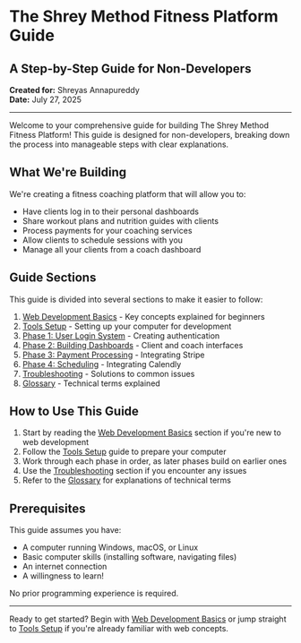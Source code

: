 # The Shrey Method Fitness Platform Guide
## A Step-by-Step Guide for Non-Developers

**Created for:** Shreyas Annapureddy  
**Date:** July 27, 2025

---

Welcome to your comprehensive guide for building The Shrey Method Fitness Platform! This guide is designed for non-developers, breaking down the process into manageable steps with clear explanations.

## What We're Building

We're creating a fitness coaching platform that will allow you to:

- Have clients log in to their personal dashboards
- Share workout plans and nutrition guides with clients
- Process payments for your coaching services
- Allow clients to schedule sessions with you
- Manage all your clients from a coach dashboard

## Guide Sections

This guide is divided into several sections to make it easier to follow:

1. [Web Development Basics](Web_Dev_Basics.md) - Key concepts explained for beginners
2. [Tools Setup](Tools_Setup.md) - Setting up your computer for development
3. [Phase 1: User Login System](Phase1_User_Login.md) - Creating authentication
4. [Phase 2: Building Dashboards](Phase2_Dashboards.md) - Client and coach interfaces
5. [Phase 3: Payment Processing](Phase3_Payments.md) - Integrating Stripe
6. [Phase 4: Scheduling](Phase4_Scheduling.md) - Integrating Calendly
7. [Troubleshooting](Troubleshooting.md) - Solutions to common issues
8. [Glossary](Glossary.md) - Technical terms explained

## How to Use This Guide

1. Start by reading the [Web Development Basics](Web_Dev_Basics.md) section if you're new to web development
2. Follow the [Tools Setup](Tools_Setup.md) guide to prepare your computer
3. Work through each phase in order, as later phases build on earlier ones
4. Use the [Troubleshooting](Troubleshooting.md) section if you encounter any issues
5. Refer to the [Glossary](Glossary.md) for explanations of technical terms

## Prerequisites

This guide assumes you have:
- A computer running Windows, macOS, or Linux
- Basic computer skills (installing software, navigating files)
- An internet connection
- A willingness to learn!

No prior programming experience is required.

---

Ready to get started? Begin with [Web Development Basics](Web_Dev_Basics.md) or jump straight to [Tools Setup](Tools_Setup.md) if you're already familiar with web concepts.
